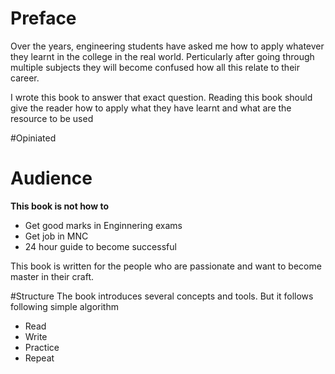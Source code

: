 # Preface

Over the years, engineering students have asked me how to apply whatever they learnt in the college in the real world. Perticularly after going through multiple subjects they will become confused how all this relate to their career.

I wrote this book to answer that exact question. Reading this book should give the reader how to apply what they have learnt and what are the resource to be used

#Opiniated

# Audience
**This book is not how to**

 * Get good marks in Enginnering exams
 * Get job in MNC
 * 24 hour guide to become successful

This book is written for the people who are passionate and want to become master in their craft.


#Structure
The book introduces several concepts and tools. But it follows following simple algorithm
 * Read
 * Write
 * Practice
 * Repeat











